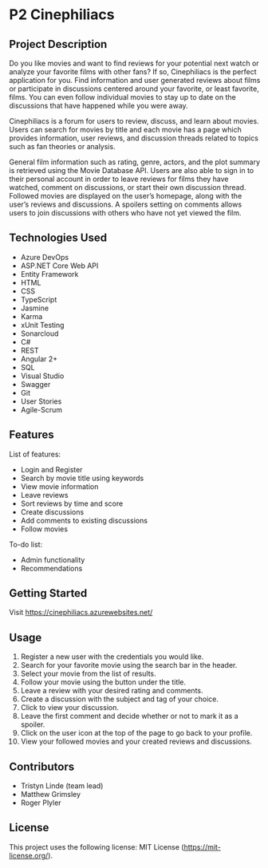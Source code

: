 # P2 Cinephiliacs

## Project Description

Do you like movies and want to find reviews for your potential next watch or analyze your favorite films with other fans? If so, Cinephiliacs is the perfect application for you. Find information and user generated reviews about films or participate in discussions centered around your favorite, or least favorite, films. You can even follow individual movies to stay up to date on the discussions that have happened while you were away.

Cinephiliacs is a forum for users to review, discuss, and learn about movies. Users can search for movies by title and each movie has a page which provides information, user reviews, and discussion threads related to topics such as fan theories or analysis.

General film information such as rating, genre, actors, and the plot summary is retrieved using the Movie Database API. Users are also able to sign in to their personal account in order to leave reviews for films they have watched, comment on discussions, or start their own discussion thread. Followed movies are displayed on the user’s homepage, along with the user’s reviews and discussions. A spoilers setting on comments allows users to join discussions with others who have not yet viewed the film.

## Technologies Used

* Azure DevOps
* ASP.NET Core Web API
* Entity Framework
* HTML
* CSS
* TypeScript
* Jasmine
* Karma
* xUnit Testing
* Sonarcloud
* C#
* REST
* Angular 2+
* SQL
* Visual Studio
* Swagger
* Git
* User Stories
* Agile-Scrum

## Features

List of features:
* Login and Register
* Search by movie title using keywords
* View movie information
* Leave reviews
* Sort reviews by time and score
* Create discussions
* Add comments to existing discussions
* Follow movies

To-do list:
* Admin functionality
* Recommendations

## Getting Started
   
Visit https://cinephiliacs.azurewebsites.net/

## Usage

1. Register a new user with the credentials you would like.
2. Search for your favorite movie using the search bar in the header.
3. Select your movie from the list of results.
4. Follow your movie using the button under the title.
5. Leave a review with your desired rating and comments. 
6. Create a discussion with the subject and tag of your choice.
7. Click to view your discussion.
8. Leave the first comment and decide whether or not to mark it as a spoiler. 
9. Click on the user icon at the top of the page to go back to your profile.
10. View your followed movies and your created reviews and discussions.


## Contributors

* Tristyn Linde (team lead)
* Matthew Grimsley
* Roger Plyler

## License

This project uses the following license: MIT License (https://mit-license.org/).
